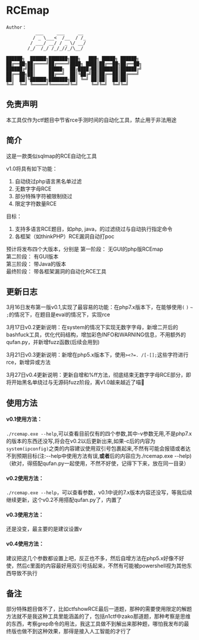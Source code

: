 # RCEmap

```
Author：
           ___     ___     __ 
          / _ \___<  /__  / /_
         / ___/ __/ / _ \/ __/
        /_/  /_/ /_/_//_/\__/ 
                      
██████╗  ██████╗███████╗███╗   ███╗ █████╗ ██████╗ 
██╔══██╗██╔════╝██╔════╝████╗ ████║██╔══██╗██╔══██╗
██████╔╝██║     █████╗  ██╔████╔██║███████║██████╔╝
██╔══██╗██║     ██╔══╝  ██║╚██╔╝██║██╔══██║██╔═══╝ 
██║  ██║╚██████╗███████╗██║ ╚═╝ ██║██║  ██║██║     
╚═╝  ╚═╝ ╚═════╝╚══════╝╚═╝     ╚═╝╚═╝  ╚═╝╚═╝      
```

## 免责声明
本工具仅作为ctf题目中节省rce手测时间的自动化工具，禁止用于非法用途

## 简介 
这是一款类似sqlmap的RCE自动化工具

v1.0将具有如下功能：
1. 自动绕过php语言黑名单过滤
2. 无数字字母RCE
3. 部分特殊字符被限制绕过
4. 限定字符数量RCE

目标：  
1. 支持多语言RCE题目，如php, java，的过滤绕过与自动执行指定命令
2. 各框架（如thinkPHP）RCE漏洞自动打poc

预计将发布四个大版本，分别是
第一阶段： 无GUI的php版RCEmap  
第二阶段： 有GUI版本  
第三阶段： 带Java的版本   
最终阶段： 带各框架漏洞的自动化RCE工具  

## 更新日志

3月16日发布第一版v0.1,实现了最容易的功能：在php7.x版本下，在能够使用`(` `)` `~` `;`的情况下，在题目是eval的情况下，实现rce  

3月17日v0.2更新说明：在system的情况下实现无数字字母，新增二开后的bashfuck工具，优化代码结构，增加彩色INFO和WARNING信息，不用额外的qufan.py，并新增fuzz函数(后续会用到)  

3月21日v0.3更新说明：新增在php5.x版本下，使用`><?=. /[-[];`这些字符进行rce，新增异或方法

3月27日v0.4更新说明：更新自增和%ff方法，彻底结束无数字字母RCE部分，即将开始黑名单绕过与无源码fuzz阶段，离v1.0越来越近了喵🥰
## 使用方法
#### v0.1使用方法：
`./rcemap.exe --help`,可以查看目前仅有的四个参数,其中-v参数无用,不是php7.x的版本的东西还没写,将会在v0.2以后更新出来,如果-c后的内容为`system(ipconfig)`之类的内容建议使用双引号包裹起来,不然有可能会报错或者达不到预期目标(注:--help中使用方法有误,**或者**后的内容应为./rcemap.exe --help)（欸对，得搭配qufan.py一起使用，不然不好使，记得下下来，放在同一目录）  
#### v0.2使用方法：
`./rcemap.exe --help`，可以查看参数，v0.1中说的7.x版本内容还没写，等我后续继续更新，这个v0.2不用搭配qufan.py了，内置了
#### v0.3使用方法：
还是没变，最主要的是建议设置v
#### v0.4使用方法：
建议把这几个参数都设置上吧，反正也不多，然后自增方法在php5.x好像不好使，然后c里面的内容最好用双引号括起来，不然有可能被powershell视为其他东西导致不执行

## 备注
部分特殊题目做不了，比如ctfshowRCE最后一道题，那种的需要使用限定的解题方法就不是我这种工具里能涵盖的了，包括n1ctf中zako那道题，那种考察是思维的东西，考察grep命令的用法，我这工具做不到解出来那种题，哪怕我发布的最终版也做不到这种效果，那得是接入人工智能的才行了